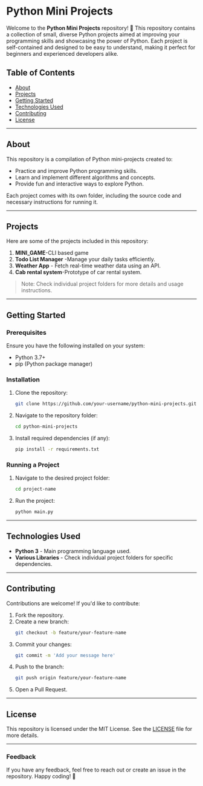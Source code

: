 # Python Mini Projects

Welcome to the **Python Mini Projects** repository! 🎉 This repository contains a collection of small, diverse Python projects aimed at improving your programming skills and showcasing the power of Python. Each project is self-contained and designed to be easy to understand, making it perfect for beginners and experienced developers alike.

## Table of Contents

- [About](#about)
- [Projects](#projects)
- [Getting Started](#getting-started)
- [Technologies Used](#technologies-used)
- [Contributing](#contributing)
- [License](#license)

---

## About

This repository is a compilation of Python mini-projects created to:

- Practice and improve Python programming skills.
- Learn and implement different algorithms and concepts.
- Provide fun and interactive ways to explore Python.

Each project comes with its own folder, including the source code and necessary instructions for running it.

---

## Projects

Here are some of the projects included in this repository:

1. **MINI_GAME**-CLI based game
2. **Todo List Manager** -Manage your daily tasks efficiently.
3. **Weather App** - Fetch real-time weather data using an API.
4. **Cab rental system**-Prototype of car rental system.

> Note: Check individual project folders for more details and usage instructions.

---

## Getting Started

### Prerequisites

Ensure you have the following installed on your system:

- Python 3.7+
- pip (Python package manager)

### Installation

1. Clone the repository:
   ```bash
   git clone https://github.com/your-username/python-mini-projects.git
   ```
2. Navigate to the repository folder:
   ```bash
   cd python-mini-projects
   ```
3. Install required dependencies (if any):
   ```bash
   pip install -r requirements.txt
   ```

### Running a Project

1. Navigate to the desired project folder:
   ```bash
   cd project-name
   ```
2. Run the project:
   ```bash
   python main.py
   ```

---

## Technologies Used

- **Python 3** - Main programming language used.
- **Various Libraries** - Check individual project folders for specific dependencies.

---

## Contributing

Contributions are welcome! If you'd like to contribute:

1. Fork the repository.
2. Create a new branch:
   ```bash
   git checkout -b feature/your-feature-name
   ```
3. Commit your changes:
   ```bash
   git commit -m 'Add your message here'
   ```
4. Push to the branch:
   ```bash
   git push origin feature/your-feature-name
   ```
5. Open a Pull Request.

---

## License

This repository is licensed under the MIT License. See the [LICENSE](LICENSE) file for more details.

---

### Feedback

If you have any feedback, feel free to reach out or create an issue in the repository. Happy coding! 🚀
